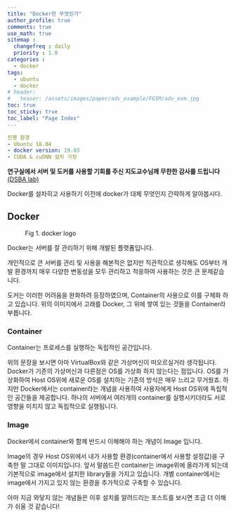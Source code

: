 ```yaml
---
title: "Docker란 무엇인가"
author_profile: true
comments: true
use_math: true
sitemap :
  changefreq : daily
  priority : 1.0
categories : 
  - docker
tags: 
  - ubuntu
  - docker
# header:
#   teaser: /assets/images/paper/adv_example/FGSM/adv_exm.jpg
toc: true
toc_sticky: true
toc_label: "Page Index"
---
```


```yaml
진행 환경
- Ubuntu 18.04
- docker version: 19.03
- CUDA & cuDNN 설치 가정
```

**연구실에서 서버 및 도커를 사용할 기회를 주신 지도교수님께 무한한 감사를 드립니다** [(DSBA lab)](http://dsba.korea.ac.kr/)

Docker를 설차히고 사용하기 이전에 docker가 대체 무엇인지 간략하게 알아봅시다.

## **Docker**
<figure class="align-center">
    <img src="{{ site.url }}{{ site.baseurl }}/assets/images/docker/docker-logo.png" alt="">
    <figcaption>Fig 1. docker logo</figcaption>
</figure>

Docker는 서버를 잘 관리하기 위해 개발된 플랫폼입니다.

개인적으로 큰 서버를 관리 및 사용을 해본적은 없지만 직관적으로 생각해도 OS부터 개발 환경까지 매우 다양한 변동성을 모두 관리하고 적응하여 사용하는 것은 큰 문제같습니다.

도커는 이러한 어려움을 완화하려 등장하였으며, Container의 사용으로 이를 구체화 하고 있습니다.
위의 이미지에서 고래를 Docker, 그 위에 쌓여 있는 것들을 Container라 부릅니다.

### Container
Container는 프로세스를 실행하는 독립적인 공간입니다. 

위의 문장을 보시면 아마 VirtualBox와 같은 가상머신이 떠오르실거라 생각됩니다. Docker가 기존의 가상머신과 다른점은 OS를 가상화 하지 않는다는 점입니다. OS를 가상화하여 Host OS위에 새로운 OS를 설치하는 기존의 방식은 매우 느리고 무거웠죠. 하지만 Docker에서는 container라는 개념을 사용하여 사용자에게 Host OS위에 독립적인 공간들을 제공합니다. 하나의 서버에서 여러개의 container를 실행시키더라도 서로 영향을 미치지 않고 독립적으로 실행됩니다. 

### Image
Docker에서 container와 함께 반드시 이해해야 하는 개념이 Image 입니다.

Image의 경우 Host OS위에서 내가 사용할 환경(container에서 사용할 설정값)을 구축한 말 그대로 이미지입니다. 앞서 말씀드린 container는 image위에 올라가게 되는데 기본적으로 image에서 설치한 library들을 가지고 있습니다. 개별 container에서는 image에서 가지고 있지 않는 환경을 추가적으로 구축할 수 있습니다.

아마 지금 와닿지 않는 개념들은 이후 설치를 알려드리는 포스트를 보시면 조금 더 이해가 쉬울 것 같습니다!
